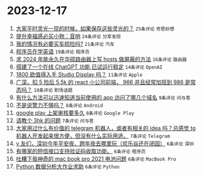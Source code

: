 # 2023-12-17

1. [大家平时灵光一现的时候，如果保存这些灵光的？](https://www.v2ex.com/t/1001050) `25条评论` `奇思妙想`
1. [提升幸福感必买小物：音响](https://www.v2ex.com/t/1001025) `24条评论` `分享发现`
1. [我的情况有必要买车损险吗?](https://www.v2ex.com/t/1001035) `21条评论` `汽车`
1. [程序员在学英语](https://www.v2ex.com/t/1001042) `19条评论` `程序员`
1. [求 2024 年能永久在华硕路由器上写 hosts 做屏蔽的方法](https://www.v2ex.com/t/1001032) `16条评论` `路由器`
1. [搭建了一个在线 ChatGPT 功能,已试运行稳定](https://www.v2ex.com/t/1001039) `14条评论` `OpenAI`
1. [1800 欧值得入手 Studio Display 吗？](https://www.v2ex.com/t/1001030) `11条评论` `Apple`
1. [广深，扣 5 险后 5.5k 的 react 小公司前端， 966 并且经常加班到 986 是常态吗？](https://www.v2ex.com/t/1001066) `10条评论` `职场话题`
1. [有什么方法可以迅速知道当前使用的 app 访问了哪几个域名](https://www.v2ex.com/t/1001070) `9条评论` `问与答`
1. [不是说警力不够吗？](https://www.v2ex.com/t/1001082) `8条评论` `Android`
1. [google play 上架审核要多久](https://www.v2ex.com/t/1001052) `8条评论` `Google Play`
1. [请教个 3hk 的问题](https://www.v2ex.com/t/1001054) `7条评论` `问与答`
1. [大家用过什么有价值的 telegram 机器人，或者有相关的 idea 吗？总感觉 tg 机器人开发起来很方便，但没有什么实际用途。](https://www.v2ex.com/t/1001048) `7条评论` `Telegram`
1. [v 友们，深圳今年平安夜、跨年夜去哪里玩（欢乐谷还在闭园）](https://www.v2ex.com/t/1001077) `6条评论` `深圳`
1. [有哪家的短信接口支持验证码收取功能。](https://www.v2ex.com/t/1001076) `6条评论` `程序员`
1. [吐糟下我神奇的 mac book pro 2021 电池问题](https://www.v2ex.com/t/1001040) `6条评论` `MacBook Pro`
1. [Python 数据分析大作业求助](https://www.v2ex.com/t/1001037) `6条评论` `Python`
